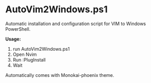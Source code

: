 # AutoVim2Windows.ps1
Automatic installation and configuration script for VIM to Windows PowerShell.

**Usage:** 

 1. run AutoVim2Windows.ps1
 2. Open Nvim
 3. Run :PlugInstall
 4. Wait

Automatically comes with Monokai-phoenix theme.
